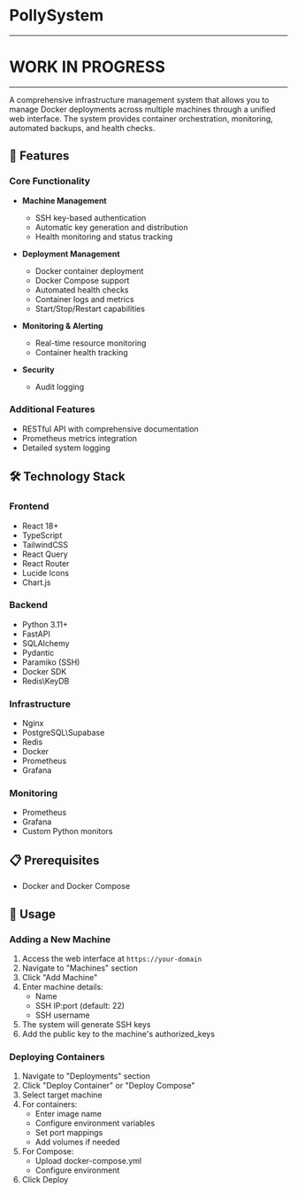 # PollySystem

---

# WORK IN PROGRESS

---

A comprehensive infrastructure management system that allows you to manage Docker deployments across multiple machines through a unified web interface. The system provides container orchestration, monitoring, automated backups, and health checks.

## 🌟 Features

### Core Functionality
- **Machine Management**
  - SSH key-based authentication
  - Automatic key generation and distribution
  - Health monitoring and status tracking

- **Deployment Management**
  - Docker container deployment
  - Docker Compose support
  - Automated health checks
  - Container logs and metrics
  - Start/Stop/Restart capabilities

- **Monitoring & Alerting**
  - Real-time resource monitoring
  - Container health tracking

- **Security**
  - Audit logging


### Additional Features
- RESTful API with comprehensive documentation
- Prometheus metrics integration
- Detailed system logging

## 🛠 Technology Stack

### Frontend
- React 18+
- TypeScript
- TailwindCSS
- React Query
- React Router
- Lucide Icons
- Chart.js

### Backend
- Python 3.11+
- FastAPI
- SQLAlchemy
- Pydantic
- Paramiko (SSH)
- Docker SDK
- Redis\KeyDB

### Infrastructure
- Nginx
- PostgreSQL\Supabase
- Redis
- Docker
- Prometheus
- Grafana

### Monitoring
- Prometheus
- Grafana
- Custom Python monitors

## 📋 Prerequisites

- Docker and Docker Compose


## 🔧 Usage

### Adding a New Machine

1. Access the web interface at `https://your-domain`
2. Navigate to "Machines" section
3. Click "Add Machine"
4. Enter machine details:
   - Name
   - SSH IP:port (default: 22)
   - SSH username
5. The system will generate SSH keys
6. Add the public key to the machine's authorized_keys

### Deploying Containers

1. Navigate to "Deployments" section
2. Click "Deploy Container" or "Deploy Compose"
3. Select target machine
4. For containers:
   - Enter image name
   - Configure environment variables
   - Set port mappings
   - Add volumes if needed
5. For Compose:
   - Upload docker-compose.yml
   - Configure environment
6. Click Deploy

